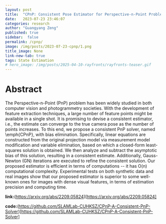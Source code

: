 ```yaml
---
layout: post
title:  "CPnP: Consistent Pose Estimator for Perspective-n-Point Problem with Bias Elimination"
date:   2023-07-23 23:46:07
categories: research
author: "Guangyang Zeng"
published: true
sidebar:  false
permalink: /cpnp/
image: /img/posts/2023-07-23-cpnp/1.png
title_image: None
link-new-tab: true
tags: State Estimation
# hero_image: /img/posts/2025-04-10-rayfronts/rayfronts-teaser.gif
---
```


# Abstract

The Perspective-n-Point (PnP) problem has been widely studied in both computer vision and photogrammetry societies. With the development of feature extraction techniques, a large number of feature points might be available in a single shot. It is promising to devise a consistent estimator, i.e., the estimate can converge to the true camera pose as the number of points increases. To this end, we propose a consistent PnP solver, named \emph{CPnP}, with bias elimination. Specifically, linear equations are constructed from the original projection model via measurement model modification and variable elimination, based on which a closed-form least-squares solution is obtained. We then analyze and subtract the asymptotic bias of this solution, resulting in a consistent estimate. Additionally, Gauss-Newton (GN) iterations are executed to refine the consistent solution. Our proposed estimator is efficient in terms of computations -- it has O(n) computational complexity. Experimental tests on both synthetic data and real images show that our proposed estimator is superior to some well-known ones for images with dense visual features, in terms of estimation precision and computing time. 

**link:**(https://arxiv.org/abs/2209.05824)[https://arxiv.org/abs/2209.05824]

**code:**(https://github.com/SLAMLab-CUHKSZ/CPnP-A-Consistent-PnP-Solver)[https://github.com/SLAMLab-CUHKSZ/CPnP-A-Consistent-PnP-Solver]